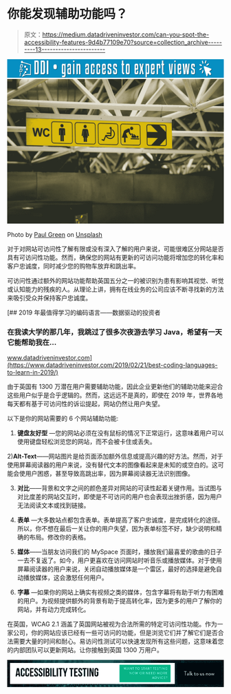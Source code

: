 # 你能发现辅助功能吗？

> 原文：<https://medium.datadriveninvestor.com/can-you-spot-the-accessibility-features-9d4b77109e70?source=collection_archive---------13----------------------->

[![](img/999e869bd1a0b1408089f2f7495dde7b.png)](http://www.track.datadriveninvestor.com/1B9E)![](img/f964ef615141668ff7af7ffdad977b06.png)

Photo by [Paul Green](https://unsplash.com/@pgreen1983?utm_source=medium&utm_medium=referral) on [Unsplash](https://unsplash.com?utm_source=medium&utm_medium=referral)

对于对网站可访问性了解有限或没有深入了解的用户来说，可能很难区分网站是否具有可访问性功能。然而，确保您的网站有更新的可访问功能将增加您的转化率和客户忠诚度，同时减少您的购物车放弃和跳出率。

可访问性通过额外的网站功能帮助英国五分之一的被识别为患有影响其视觉、听觉或认知能力的残疾的人。从理论上讲，拥有在线业务的公司应该不断寻找新的方法来吸引受众并保持客户忠诚度。

[](https://www.datadriveninvestor.com/2019/02/21/best-coding-languages-to-learn-in-2019/) [## 2019 年最值得学习的编码语言——数据驱动的投资者

### 在我读大学的那几年，我跳过了很多次夜游去学习 Java，希望有一天它能帮助我在…

www.datadriveninvestor.com](https://www.datadriveninvestor.com/2019/02/21/best-coding-languages-to-learn-in-2019/) 

由于英国有 1300 万潜在用户需要辅助功能，因此企业更新他们的辅助功能来迎合这些用户似乎是合乎逻辑的。然而，这远远不是真的，即使在 2019 年，世界各地每天都有基于可访问性的诉讼提起，网站仍然让用户失望。

以下是你的网站需要的 6 个网站辅助功能:

1) **键盘友好型** —您的网站必须在没有鼠标的情况下正常运行，这意味着用户可以使用键盘轻松浏览您的网站，而不会被卡住或丢失。

2)**Alt-Text**——网站图片是给页面添加额外信息或提高兴趣的好方法。然而，对于使用屏幕阅读器的用户来说，没有替代文本的图像看起来是未知的或空白的。这可能会使用户困惑，甚至导致高跳出率，因为屏幕阅读器无法识别图像。

3) **对比**——背景和文字之间的颜色差异对网站的可读性起着关键作用。当试图与对比度差的网站交互时，即使是不可访问的用户也会表现出挫折感，因为用户无法阅读文本或找到链接。

4) **表单** —大多数站点都包含表单。表单提高了客户忠诚度，是完成转化的途径。所以，你不想在最后一关让你的用户失望，因为表单标签不好，缺少说明和精确的布局。修改你的表格。

5) **媒体**——当朋友访问我们的 MySpace 页面时，播放我们最喜爱的歌曲的日子一去不复返了。如今，用户更喜欢在访问网站时听音乐或播放媒体。对于使用屏幕阅读器的用户来说，关闭自动播放媒体是一个雷区，最好的选择是避免自动播放媒体，这会激怒任何用户。

6) **字幕** —如果你的网站上确实有视频之类的媒体，包含字幕将有助于听力有困难的用户。为视频提供额外的背景有助于提高转化率，因为更多的用户了解你的网站，并有动力完成转化。

在英国，WCAG 2.1 涵盖了英国网站被视为合法所需的特定可访问性功能。作为一家公司，你的网站应该已经有一些可访问的功能，但是浏览它们并了解它们是否合法需要大量的时间和耐心。易访问性测试可以快速发现所有这些问题，这意味着您的内部团队可以更新网站。让你接触到英国 1300 万用户。

![](img/1d021053d9531a536cb5a0a1a90760f7.png)